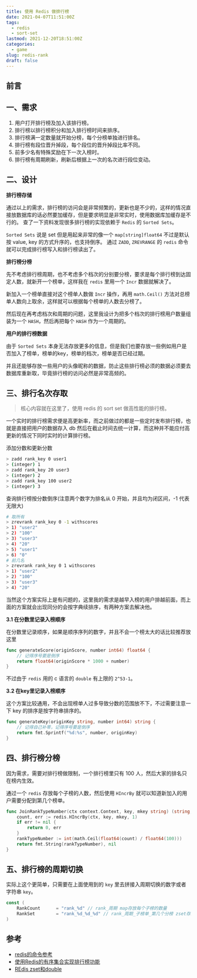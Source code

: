 ```yaml
---
title: 使用 Redis 做排行榜
date: 2021-04-07T11:51:00Z
tags:
  - redis
  - sort-set
lastmod: 2021-12-20T18:51:00Z
categories:
  - game
slug: redis-rank
draft: false
---
```


## 前言

## 一、需求

1. 用户打开排行榜及加入该排行榜。
2. 排行榜以排行榜积分和加入排行榜时间来排序。
3. 排行榜满一定数量就开始分榜，每个分榜单独进行排名。
4. 排行榜有段位晋升掉段，每个段位的晋升掉段比率不同。
5. 前多少名有特殊奖励在下一次入榜时。
6. 排行榜有周期刷新，刷新后根据上一次的名次进行段位变动。

## 二、设计

**排行榜存储**

通过以上的需求，排行榜的访问会是非常频繁的，更新也是不少的，这样的情况直接放数据库的话必然要加缓存，但是要求明显是非常实时，使用数据库加缓存是不行的。
查了一下资料发现很多排行榜的实现依赖于 `Redis` 的 `Sorted Sets`。

`Sorted Sets` 说是 set 但是用起来非常的像一个 `map[string]float64` 不过是默认按 value, key 的方式升序的，也支持倒序。
通过 `ZADD`, `ZREVRANGE` 的 `redis` 命令就可以完成排行榜写入和排行榜读出了。

**排行榜分榜**

先不考虑排行榜周期，也不考虑多个档次的分别要分榜，要求是每个排行榜到达固定人数，就新开一个榜单，这样我在 `redis` 里用一个 `Incr` 数据就解决了。

新加入一个榜单直接对这个榜单人数做 `Incr` 操作，再用 `math.Ceil()` 方法对总榜单人数向上取余，这样就可以根据每个榜单的人数去分榜了。

然后现在再考虑档次和周期的问题，这里我设计为把多个档次的排行榜用户数量组装为一个 `HASH`，然后再把每个 `HASH` 作为一个周期的。

**用户的排行榜数据**

由于 `Sorted Sets` 本身无法存放更多的信息，但是我们也要存放一些例如用户是否加入了榜单，榜单的key，榜单的档次，榜单是否已经过期。

并且还能够存放一些用户的头像昵称的数据，防止这些排行榜必须的数据必须要去数据库重新取，毕竟排行榜的访问必然是非常高频的。


## 三、排行名次存取

> 核心内容就在这里了，使用 redis 的 sort set 做高性能的排行榜。

一个实时的排行榜需求便是高更新率，而之前做过的都是一些定时发布排行榜，也就是直接把用户的数据存入 db 然后在截止时间去统一计算，而这种并不能应付高更新的情况下同时实时的计算排行榜。

添加分数和更新分数
```bash
> zadd rank_key 0 user1
> (integer) 1
> zadd rank_key 20 user3
> (integer) 2
> zadd rank_key 100 user2
> (integer) 3
```

查询排行榜按分数倒序(注意两个数字为排名从 0 开始，并且均为闭区间，-1 代表无限大)

```bash
# 取所有
> zrevrank rank_key 0 -1 withscores
> 1) "user2"
> 2) "100"
> 3) "user3"
> 4) "20"
> 5) "user1"
> 6) "0"
# 前几名
> zrevrank rank_key 0 1 withscores
> 1) "user2"
> 2) "100"
> 3) "user3"
> 4) "20"
```

当然这个方案实际上是有问题的，这里我的需求是越早入榜的用户排越前面，而上面的方案就会出现同分的会按字典续排序，有两种方案去解决他。

**3.1 在分数里记录入榜顺序**

在分数里记录顺序，如果是顺序序列的数字，并且不会一个榜太大的话比较推荐放这里

```go
func generateScore(originScore, number int64) float64 {
    // 记得序号要是倒序
    return float64(originScore * 1000 + number)
}
```
不过由于 `redis` 用的 c 语言的 `double` 有上限的 `2^53-1`。


**3.2 在key里记录入榜顺序**

这个方案比较通用，不会出现榜单人过多导致分数的范围放不下，不过需要注意一下 key 的排序是按字符串排序的。

```go
func generateKey(originKey string, number int64) string {
    // 记得自己补零，记得序号要是倒序
    return fmt.Sprintf("%d:%s", number, originKey)
}
```


## 四、排行榜分榜

因为需求，需要对排行榜做限制，一个排行榜里只有 100 人，然后大家的排名只在榜内生效。

通过一个 `redis` 存放每个子榜的人数，然后使用 `HIncrBy` 就可以知道新加入的用户需要分配到第几个榜单。
```go
func JoinRankTypeNumber(ctx context.Context, key, mkey string) (string, error) {
	count, err := redis.HIncrBy(ctx, key, mkey, 1)
	if err != nil {
		return 0, err
	}
	rankTypeNumber := int(math.Ceil(float64(count) / float64(100)))
	return fmt.String(rankTypeNumber), nil
}
```
## 五、排行榜的周期切换

实际上这个更简单，只需要在上面使用到的 `key` 里去拼接入周期切换的数字或者字符串 `key`。

```go
const (
	RankCount      = "rank_%d" // rank_周期 map存放每个子榜的数量
	RankSet        = "rank_%d_%d_%d" // rank_周期_子榜单_第几个分榜 zset存放榜单数据
)
```

## 参考

- [redis的命令参考](http://www.redis.cn/commands.html#sorted_set)
- [使用Redis的有序集合实现排行榜功能](https://juejin.cn/post/6844903795131056135)
- [REdis zset和double](https://www.cnblogs.com/aquester/p/10769827.html)
